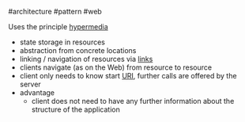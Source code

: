 #architecture #pattern #web 

Uses the principle [hypermedia](/architecture/techradar/hypermedia.md)

- state storage in resources
- abstraction from concrete locations
- linking / navigation of resources via [links](/)
- clients navigate (as on the Web) from resource to resource
- client only needs to know start [URI](/techstack/network/URI.md), further calls are offered by the server
- advantage
	- client does not need to have any further information about the structure of the application